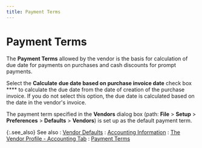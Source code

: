 ```yaml
---
title: Payment Terms
---
```


# Payment Terms


The **Payment Terms** allowed by  the vendor is the basis for calculation of due date for payments on purchases  and cash discounts for prompt payments.


Select the **Calculate** **due 
 date based on purchase invoice date** check box **** to calculate the due date from the date of creation of the purchase  invoice. If you do not select this option, the due date is calculated  based on the date in the vendor's invoice.


The payment term specified in the **Vendors** dialog box (path: **File**  > **Setup** > **Preferences** > **Defaults** > **Vendors**) is set up as the default payment  term.


{:.see_also}
See also
: [Vendor  Defaults]({{site.mv_baseurl}}/vendor-flow-control-and-defaults/vendor_defaults_vendors_content.html)
: [Accounting  Information]({{site.mv_baseurl}}/vendor-details/accounting-information/accounting_information_vendors_content.html)
: [The  Vendor Profile - Accounting Tab]({{site.mv_baseurl}}/creating/the-vendor-profile-accounting/the_vendor_profile_accounting_tab.html)
: [Payment  Terms]({{site.sc_chm}}/options/payment-information/payment-terms/payment_terms.html)
